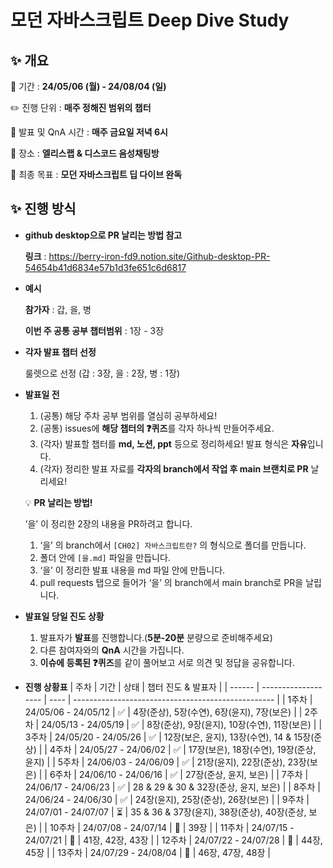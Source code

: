 # 모던 자바스크립트 Deep Dive Study

## ✨ 개요

📅 기간 : **24/05/06 (월) - 24/08/04 (일)**

✏️ 진행 단위 : **매주 정해진 범위의 챕터**

🎁 발표 및 QnA 시간 : **매주 금요일 저녁 6시**

💬 장소 : **엘리스랩 & 디스코드 음성채팅방**

🚩 최종 목표 : **모던 자바스크립트 딥 다이브 완독**

## ✨ 진행 방식

- **github desktop으로 PR 날리는 방법 참고**

  **링크** : https://berry-iron-fd9.notion.site/Github-desktop-PR-54654b41d6834e57b1d3fe651c6d6817

- **예시**

  **참가자** : 갑, 을, 병

  **이번 주 공통 공부 챕터범위** : 1장 - 3장

- **각자 발표 챕터 선정**

  룰렛으로 선정 (갑 : 3장, 을 : 2장, 병 : 1장)

- **발표일 전**

  1. (공통) 해당 주차 공부 범위를 열심히 공부하세요!
  2. (공통) issues에 **해당 챕터의 ❓퀴즈**를 각자 하나씩 만들어주세요.
  3. (각자) 발표할 챕터를 **md, 노션, ppt** 등으로 정리하세요! 발표 형식은 **자유**입니다.
  4. (각자) 정리한 발표 자료를 **각자의 branch에서 작업 후 main 브랜치로 PR** 날리세요!

  💡 **PR 날리는 방법!**

  ’을’ 이 정리한 2장의 내용을 PR하려고 합니다.

  1.  ‘을’ 의 branch에서 `[CH02] 자바스크립트란?` 의 형식으로 폴더를 만듭니다.
  2.  폴더 안에 `[을.md]` 파일을 만듭니다.
  3.  ‘을’ 이 정리한 발표 내용을 md 파일 안에 만듭니다.
  4.  pull requests 탭으로 들어가 ‘을’ 의 branch에서 main branch로 PR을 날립니다.

- **발표일 당일 진도 상황**

  1. 발표자가 **발표**를 진행합니다.(**5분-20분** 분량으로 준비해주세요)
  2. 다른 참여자와의 **QnA** 시간을 가집니다.
  3. **이슈에 등록된 ❓퀴즈**를 같이 풀어보고 서로 의견 및 정답을 공유합니다.

- **진행 상황표**
  | 주차   | 기간                | 상태 | 챕터 진도 & 발표자                                 |
  | ------ | ------------------- | ---- | -------------------------------------------------- |
  | 1주차  | 24/05/06 - 24/05/12 | ✅   | 4장(준상), 5장(수연), 6장(윤지), 7장(보은)         |
  | 2주차  | 24/05/13 - 24/05/19 | ✅   | 8장(준상), 9장(윤지), 10장(수연), 11장(보은)       |
  | 3주차  | 24/05/20 - 24/05/26 | ✅   | 12장(보은, 윤지), 13장(수연), 14 & 15장(준상)      |
  | 4주차  | 24/05/27 - 24/06/02 | ✅   | 17장(보은), 18장(수연), 19장(준상, 윤지)           |
  | 5주차  | 24/06/03 - 24/06/09 | ✅   | 21장(윤지), 22장(준상), 23장(보은)                 |
  | 6주차  | 24/06/10 - 24/06/16 | ✅   | 27장(준상, 윤지, 보은)                             |
  | 7주차  | 24/06/17 - 24/06/23 | ✅   | 28 & 29 & 30 & 32장(준상, 윤지, 보은)              |
  | 8주차  | 24/06/24 - 24/06/30 | ✅   | 24장(윤지), 25장(준상), 26장(보은)                 |
  | 9주차  | 24/07/01 - 24/07/07 | ⏳   | 35 & 36 & 37장(윤지), 38장(준상), 40장(준상, 보은) |
  | 10주차 | 24/07/08 - 24/07/14 | 📅   | 39장                                               |
  | 11주차 | 24/07/15 - 24/07/21 | 📅   | 41장, 42장, 43장                                   |
  | 12주차 | 24/07/22 - 24/07/28 | 📅   | 44장, 45장                                         |
  | 13주차 | 24/07/29 - 24/08/04 | 📅   | 46장, 47장, 48장                                   |
